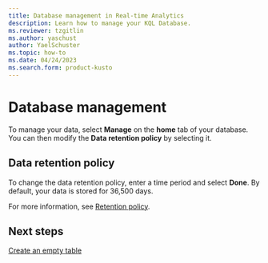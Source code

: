 ```yaml
---
title: Database management in Real-time Analytics
description: Learn how to manage your KQL Database.
ms.reviewer: tzgitlin
ms.author: yaschust
author: YaelSchuster
ms.topic: how-to
ms.date: 04/24/2023
ms.search.form: product-kusto
---
```


# Database management

To manage your data, select **Manage** on the **home** tab of your database. You can then modify the **Data retention policy** by selecting it.

## Data retention policy

To change the data retention policy, enter a time period and select **Done**. By default, your data is stored for 36,500 days.

For more information, see [Retention policy](/azure/data-explorer/kusto/management/retentionpolicy?context=/fabric/context/context).  

## Next steps

[Create an empty table](create-empty-table.md)
